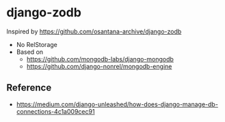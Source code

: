 # django-zodb

Inspired by https://github.com/osantana-archive/django-zodb

- No RelStorage
- Based on
    - https://github.com/mongodb-labs/django-mongodb
    - https://github.com/django-nonrel/mongodb-engine

## Reference

- https://medium.com/django-unleashed/how-does-django-manage-db-connections-4c1a009cec91
